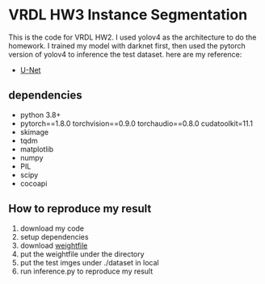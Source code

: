 # VRDL HW3 Instance Segmentation
This is the code for VRDL HW2. I used yolov4 as the architecture to do the homework. I trained my model with darknet first, then used the pytorch version of yolov4 to inference the test dataset. here are my reference:
- [U-Net](https://github.com/bvezilic/Nuclei-segmentation)

## dependencies
- python 3.8+
- pytorch==1.8.0 torchvision==0.9.0 torchaudio==0.8.0 cudatoolkit=11.1
- skimage
- tqdm
- matplotlib
- numpy
- PIL
- scipy
- cocoapi

## How to reproduce my result
1. download my code
2. setup dependencies
3. download [weightfile](https://drive.google.com/file/d/1UFBeXCQXDWSldn5Jwq3ScKstC3s2JQ4y/view?usp=sharing)
4. put the weightfile under the directory
5. put the test imges under ./dataset in local
6. run inference.py to reproduce my result
